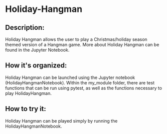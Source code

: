 # Holiday-Hangman

## Description:

Holiday Hangman allows the user to play a Christmas/holiday season themed version of a Hangman game. 
More about Holiday Hangman can be found in the Jupyter Notebook.

## How it's organized:

Holiday Hangman can be launched using the Jupyter notebook (HolidayHangmanNotebook). 
Within the my_module folder, there are test functions that can be run using pytest, as well as the functions
necessary to play HolidayHangman.

## How to try it:
Holiday Hangman can be played simply by running the HolidayHangmanNotebook. 

